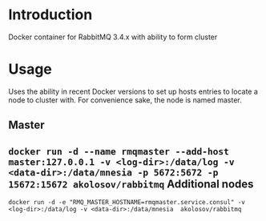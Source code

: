 Introduction
============

Docker container for RabbitMQ 3.4.x with ability to form cluster

Usage
=====

Uses the ability in recent Docker versions to set up hosts entries to locate a node to cluster with. For
convenience sake, the node is named master.

Master
------

`docker run -d --name rmqmaster --add-host master:127.0.0.1 -v <log-dir>:/data/log -v <data-dir>:/data/mnesia -p 5672:5672 -p 15672:15672 akolosov/rabbitmq`
Additional nodes
----------------

`docker run -d -e "RMQ_MASTER_HOSTNAME=rmqmaster.service.consul" -v <log-dir>:/data/log -v <data-dir>:/data/mnesia  akolosov/rabbitmq`
